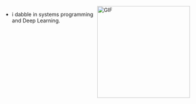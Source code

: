 

<img alt = "GIF" align="right" height="250" src ="https://aniyuki.com/wp-content/uploads/2022/05/aniyuki-dragon-ball-gif-38.gif">

- i dabble in systems programming and Deep Learning. 

<!---
arpadhikari/arpadhikari is a ✨ special ✨ repository because its `README.md` (this file) appears on your GitHub profile.
You can click the Preview link to take a look at your changes.
--->
